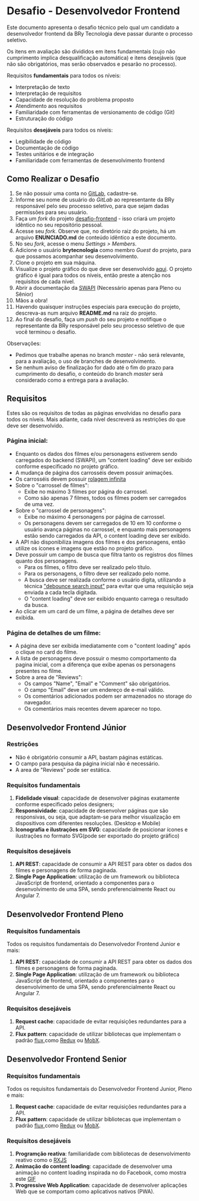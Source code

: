 # Desafio - Desenvolvedor Frontend

Este documento apresenta o desafio técnico pelo qual um candidato a desenvolvedor frontend da BRy Tecnologia deve passar durante o processo seletivo.

Os itens em avaliação são divididos em itens fundamentais (cujo não cumprimento implica desqualificação automática) e itens desejáveis (que não são obrigatórios, mas serão observados e pesarão no processo).

Requisitos **fundamentais** para todos os níveis:
* Interpretação de texto
* Interpretação de requisitos
* Capacidade de resolução do problema proposto
* Atendimento aos requisitos
* Familiaridade com ferramentas de versionamento de código (Git)
* Estruturação do código

Requisitos **desejáveis** para todos os níveis:
* Legibilidade de código
* Documentação de código
* Testes unitários e de integração
* Familiaridade com ferramentas de desenvolvimento frontend

## Como Realizar o Desafio

1. Se não possuir uma conta no [GitLab](https://gitlab.com), cadastre-se.
2. Informe seu nome de usuário do *GitLab* ao representante da BRy responsável pelo seu processo seletivo, para que sejam dadas permissões para seu usuário.
3. Faça um *fork* do projeto [desafio-frontend](https://gitlab.com/brytecnologia-team/selecao/desafio-frontend) - isso criará um projeto idêntico no seu repositório pessoal.
4. Acesse seu *fork*. Observe que, no diretório raiz do projeto, há um arquivo **ENUNCIADO.md** de conteúdo idêntico a este documento.
5. No seu *fork*, acesse o menu *Settings > Members*.
6. Adicione o usuário **brytecnologia** como membro *Guest* do projeto, para que possamos acompanhar seu desenvolvimento.
7. Clone o projeto em sua máquina.
8. Visualize o projeto gráfico do que deve ser desenvolvido [aqui](https://www.figma.com/file/f8RxcKAz9JSWuRgM0DFtzxmJ/teste-front-end?node-id=11%3A117). O projeto gráfico é igual para todos os níveis, então preste a atenção nos requisitos de cada nível.
9. Abrir a documentação da [SWAPI](https://swapi.co) (Necessário apenas para Pleno ou Sênior)
10. Mãos a obra!
11. Havendo quaisquer instruções especiais para execução do projeto, descreva-as num arquivo **README.md** na raiz do projeto.
12. Ao final do desafio, faça um *push* do seu projeto e notifique o representante da BRy responsável pelo seu processo seletivo de que você terminou o desafio.

Observações: 

* Pedimos que trabalhe apenas no branch *master* - não será relevante, para a avaliação, o uso de branches de desenvolvimento.
* Se nenhum aviso de finalização for dado até o fim do prazo para cumprimento do desafio, o conteúdo do branch *master* será considerado como a entrega para a avaliação. 

## Requisitos
Estes são os requisitos de todas as páginas envolvidas no desafio para todos os níveis. Mais adiante, cada nível descreverá as restrições do que deve ser desenvolvido.

### Página inicial:
* Enquanto os dados dos filmes e/ou personagens estiverem sendo carregados do backend (SWAPI), um "content loading" deve ser exibido conforme especificado no projeto gráfico.
* A mudança de página dos carrosséis devem possuir animações.
* Os carrosséis devem possuir [rolagem infinita](https://blackpixel.com/writing/Carousel.gif)
* Sobre o "carrossel de filmes":
  * Exibe no máximo 3 filmes por página do carrossel.
  * Como são apenas 7 filmes, todos os filmes podem ser carregados de uma vez.
* Sobre o "carrossel de personagens":
  * Exibe no máximo 4 personagens por página de carrossel.
  * Os personagens devem ser carregados de 10 em 10 conforme o usuário avança páginas no carrossel, e enquanto mais personagens estão sendo carregados da API, o content loading deve ser exibido.
* A API não disponibiliza imagens dos filmes e dos personagens, então utilize os ícones e imagens que estão no projeto gráfico.
* Deve possuir um campo de busca que filtra tanto os registros dos filmes quanto dos personagens.
  * Para os filmes, o filtro deve ser realizado pelo título.
  * Para os personagens, o filtro deve ser realizado pelo nome.
  * A busca deve ser realizada conforme o usuário digita, utilizando a técnica ["debounce search input"](https://www.google.com/search?q=debounce+search+input) para evitar que uma requisição seja enviada a cada tecla digitada.
  * O "content loading" deve ser exibido enquanto carrega o resultado da busca.
* Ao clicar em um card de um filme, a página de detalhes deve ser exibida.

### Página de detalhes de um filme:
* A página deve ser exibida imediatamente com o "content loading" após o clique no card do filme.
* A lista de personagens deve possuir o mesmo comportamento da pagina inicial, com a diferença que exibe apenas os personagens presentes no filme.
* Sobre a area de "Reviews":
  * Os campos "Name", "Email" e "Comment" são obrigatórios.
  * O campo "Email" deve ser um endereço de e-mail válido.
  * Os comentários adicionados podem ser armazenados no storage do navegador.
  * Os comentários mais recentes devem aparecer no topo.

## Desenvolvedor Frontend Júnior

### Restrições
* Não é obrigatório consumir a API, bastam páginas estáticas.
* O campo para pesquisa da página inicial não é necessário.
* A area de "Reviews" pode ser estática.

### Requisitos fundamentais
1. **Fidelidade visual**: capacidade de desenvolver páginas exatamente conforme especificado pelos designers;
2. **Responsividade**: capacidade de desenvolver páginas que são responsivas, ou seja, que adaptam-se para melhor visualização em dispositivos com diferentes resoluções. (Desktop e Mobile)
3. **Iconografia e ilustrações em SVG**: capacidade de posicionar ícones e ilustrações no formato SVG(pode ser exportado do projeto gráfico)

### Requisitos desejáveis
1. **API REST**: capacidade de consumir a API REST para obter os dados dos filmes e personagens de forma paginada.
2. **Single Page Application**: utilização de um framework ou biblioteca JavaScript de frontend, orientado a componentes para o desenvolvimento de uma SPA, sendo preferencialmente React ou Angular 7.

## Desenvolvedor Frontend Pleno

### Requisitos fundamentais
Todos os requisitos fundamentais do Desenvolvedor Frontend Junior e mais:
1. **API REST**: capacidade de consumir a API REST para obter os dados dos filmes e personagens de forma paginada.
2. **Single Page Application**: utilização de um framework ou biblioteca JavaScript de frontend, orientado a componentes para o desenvolvimento de uma SPA, sendo preferencialmente React ou Angular 7.

### Requisitos desejáveis
1. **Request cache**: capacidade de evitar requisições redundantes para a API.
2. **Flux pattern**: capacidade de utilizar bibliotecas que implementam o padrão [flux](https://www.google.com/search?q=flux+pattern),como [Redux](https://redux.js.org/) ou [MobX](https://mobx.js.org/getting-started.html).

## Desenvolvedor Frontend Senior

### Requisitos fundamentais
Todos os requisitos fundamentais do Desenvolvedor Frontend Junior, Pleno e mais:
1. **Request cache**: capacidade de evitar requisições redundantes para a API.
2. **Flux pattern**: capacidade de utilizar bibliotecas que implementam o padrão [flux](https://www.google.com/search?q=flux+pattern),como [Redux](https://redux.js.org/) ou [MobX](https://mobx.js.org/getting-started.html).

### Requisitos desejáveis
1. **Programção reativa**: familiaridade com bibliotecas de desenvolvimento reativo como o [RXJS](https://rxjs-dev.firebaseapp.com/)
2. **Animação do content loading**: capacidade de desenvolver uma animação no content loading inspirada no do Facebook, como mostra este [GIF](https://madewithnetwork.ams3.cdn.digitaloceanspaces.com//spatie-space-production/1252/ksCklnfNtW.gif)
3. **Progressive Web Application**: capacidade de desenvolver aplicações Web que se comportam como aplicativos nativos (PWA).